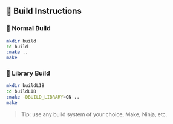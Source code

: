 ## 🧱 Build Instructions

### 🔹 Normal Build

```bash
mkdir build
cd build
cmake ..
make
```

### 🔸 Library Build

```bash
mkdir buildLIB
cd buildLIB
cmake -DBUILD_LIBRARY=ON ..
make
```

> Tip: use any build system of your choice, Make, Ninja, etc.
